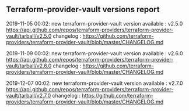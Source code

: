 ## Terraform-provider-vault versions report

2019-11-05 00:02: new terraform-provider-vault version available : v2.5.0 https://api.github.com/repos/terraform-providers/terraform-provider-vault/tarball/v2.5.0 changelog : https://github.com/terraform-providers/terraform-provider-vault/blob/master/CHANGELOG.md

2019-11-09 00:02: new terraform-provider-vault version available : v2.6.0 https://api.github.com/repos/terraform-providers/terraform-provider-vault/tarball/v2.6.0 changelog : https://github.com/terraform-providers/terraform-provider-vault/blob/master/CHANGELOG.md

2019-12-07 00:02: new terraform-provider-vault version available : v2.7.0 https://api.github.com/repos/terraform-providers/terraform-provider-vault/tarball/v2.7.0 changelog : https://github.com/terraform-providers/terraform-provider-vault/blob/master/CHANGELOG.md

